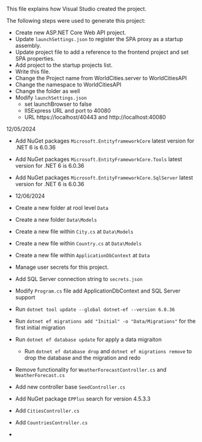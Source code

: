 This file explains how Visual Studio created the project.

The following steps were used to generate this project:
- Create new ASP\.NET Core Web API project.
- Update `launchSettings.json` to register the SPA proxy as a startup assembly.
- Update project file to add a reference to the frontend project and set SPA properties.
- Add project to the startup projects list.
- Write this file.
- Change the Project name from WorldCities.server to WorldCitiesAPI
- Change the namespace to WorldCitiesAPI
- Change the folder as well 
- Modify `launchSettings.json` 
	- set launchBrowser to false
	- IISExpress URL and port to 40080
	- URL https://localhost/40443 and http://localhost:40080

12/05/2024
- Add NuGet packages `Microsoft.EntityframeworkCore` latest version for .NET 6 is 6.0.36
- Add NuGet packages `Microsoft.EntityFrameworkCore.Tools` latest version for .NET 6 is 6.0.36
- Add NuGet packages `Microsoft.EntityFrameworkCore.SqlServer` latest version for .NET 6 is 6.0.36

- 12/06/2024
- Create a new folder at rool level `Data`
- Create a new folder `Data\Models`
- Create a new file within `City.cs` at `Data\Models`
- Create a new file within `Country.cs` at `Data\Models`
- Create a new file within `ApplicationDbContext` at `Data`
- Manage user secrets for this project. 
- Add SQL Server connection string to	`secrets.json`
- Modify `Program.cs` file add ApplicationDbContext and SQL Server support
- Run `dotnet tool update --global dotnet-ef --version 6.0.36`
- Run `dotnet ef migrations add "Initial" -o "Data/Migrations"` for the first initial migration
- Run `dotnet ef database update` for apply a data migraiton 
	- Run `dotnet ef database drop` and `dotnet ef migrations remove` to drop the database and the migration and redo
- Remove functionality for `WeatherForecastController.cs` and `WeatherForecast.cs`
- Add new controller base `SeedController.cs`
- Add NuGet package `EPPlus`  search for version 4.5.3.3
- Add `CitiesController.cs`
- Add `CountriesController.cs`
- 